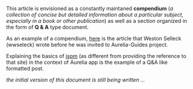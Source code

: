 
This article is envisioned as a constantly maintaned **compendium**  (_a collection of concise but detailed information about a particular subject, especially in a book or other publication_) as well as a section organized in the form of **Q & A** type document.

As an example of a compendium, [here](https://github.com/wwselleck/aurelia-starter-guide) is the article that Weston Selleck (wwseleck) wrote before he was invited to Aurelia-Guides project. 

Explaining the basics of [jspm](http://jspm.io/) (as different from providing the reference to that site) in the context of Aurelia app is the example of a Q&A like formatted post.

_the initial version of this document is still being written ..._

